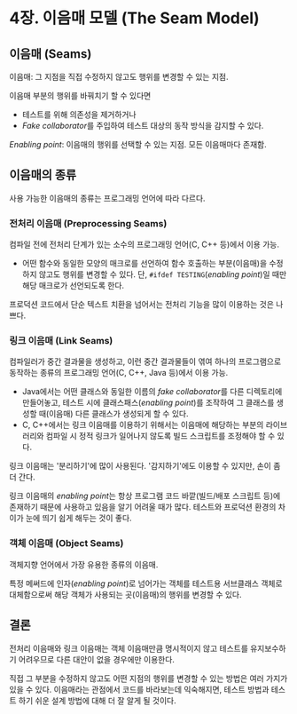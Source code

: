 # 4장. 이음매 모델 (The Seam Model)

## 이음매 (Seams)

이음매: 그 지점을 직접 수정하지 않고도 행위를 변경할 수 있는 지점.

이음매 부분의 행위를 바꿔치기 할 수 있다면

* 테스트를 위해 의존성을 제거하거나
* *Fake collaborator*를 주입하여 테스트 대상의 동작 방식을 감지할 수 있다.

*Enabling point*: 이음매의 행위를 선택할 수 있는 지점. 모든 이음매마다 존재함.

## 이음매의 종류

사용 가능한 이음매의 종류는 프로그래밍 언어에 따라 다르다.

### 전처리 이음매 (Preprocessing Seams)

컴파일 전에 전처리 단계가 있는 소수의 프로그래밍 언어(C, C++ 등)에서 이용 가능.

* 어떤 함수와 동일한 모양의 매크로를 선언하여 함수 호출하는 부분(이음매)을 수정하지 않고도 행위를 변경할 수 있다. 단, `#ifdef TESTING`(*enabling point*)일 때만 해당 매크로가 선언되도록 한다.

프로덕션 코드에서 단순 텍스트 치환을 넘어서는 전처리 기능을 많이 이용하는 것은 나쁘다.

### 링크 이음매 (Link Seams)

컴파일러가 중간 결과물을 생성하고, 이런 중간 결과물들이 엮여 하나의 프로그램으로 동작하는 종류의 프로그래밍 언어(C, C++, Java 등)에서 이용 가능.

* Java에서는 어떤 클래스와 동일한 이름의 *fake collaborator*를 다른 디렉토리에 만들어놓고, 테스트 시에 클래스패스(*enabling point*)를 조작하여 그 클래스를 생성할 때(이음매) 다른 클래스가 생성되게 할 수 있다.
* C, C++에서는 링크 이음매를 이용하기 위해서는 이음매에 해당하는 부분의 라이브러리와 컴파일 시 정적 링크가 일어나지 않도록 빌드 스크립트를 조정해야 할 수 있다.

링크 이음매는 '분리하기'에 많이 사용된다. '감지하기'에도 이용할 수 있지만, 손이 좀 더 간다.

링크 이음매의 *enabling point*는 항상 프로그램 코드 바깥(빌드/배포 스크립트 등)에 존재하기 때문에 사용하고 있음을 알기 어려울 때가 많다. 테스트와 프로덕션 환경의 차이가 눈에 띄기 쉽게 해두는 것이 좋다.

### 객체 이음매 (Object Seams)

객체지향 언어에서 가장 유용한 종류의 이음매.

특정 메써드에 인자(*enabling point*)로 넘어가는 객체를 테스트용 서브클래스 객체로 대체함으로써 해당 객체가 사용되는 곳(이음매)의 행위를 변경할 수 있다.

## 결론

전처리 이음매와 링크 이음매는 객체 이음매만큼 명시적이지 않고 테스트를 유지보수하기 어려우므로 다른 대안이 없을 경우에만 이용한다.

직접 그 부분을 수정하지 않고도 어떤 지점의 행위를 변경할 수 있는 방법은 여러 가지가 있을 수 있다. 이음매라는 관점에서 코드를 바라보는데 익숙해지면, 테스트 방법과 테스트 하기 쉬운 설계 방법에 대해 더 잘 알게 될 것이다.
